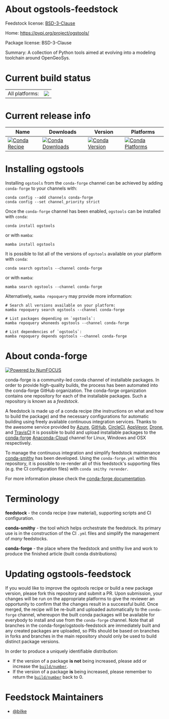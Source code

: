 About ogstools-feedstock
========================

Feedstock license: [BSD-3-Clause](https://github.com/conda-forge/ogstools-feedstock/blob/main/LICENSE.txt)

Home: https://pypi.org/project/ogstools/

Package license: BSD-3-Clause

Summary: A collection of Python tools aimed at evolving into a modeling toolchain around OpenGeoSys.

Current build status
====================


<table><tr><td>All platforms:</td>
    <td>
      <a href="https://dev.azure.com/conda-forge/feedstock-builds/_build/latest?definitionId=18573&branchName=main">
        <img src="https://dev.azure.com/conda-forge/feedstock-builds/_apis/build/status/ogstools-feedstock?branchName=main">
      </a>
    </td>
  </tr>
</table>

Current release info
====================

| Name | Downloads | Version | Platforms |
| --- | --- | --- | --- |
| [![Conda Recipe](https://img.shields.io/badge/recipe-ogstools-green.svg)](https://anaconda.org/conda-forge/ogstools) | [![Conda Downloads](https://img.shields.io/conda/dn/conda-forge/ogstools.svg)](https://anaconda.org/conda-forge/ogstools) | [![Conda Version](https://img.shields.io/conda/vn/conda-forge/ogstools.svg)](https://anaconda.org/conda-forge/ogstools) | [![Conda Platforms](https://img.shields.io/conda/pn/conda-forge/ogstools.svg)](https://anaconda.org/conda-forge/ogstools) |

Installing ogstools
===================

Installing `ogstools` from the `conda-forge` channel can be achieved by adding `conda-forge` to your channels with:

```
conda config --add channels conda-forge
conda config --set channel_priority strict
```

Once the `conda-forge` channel has been enabled, `ogstools` can be installed with `conda`:

```
conda install ogstools
```

or with `mamba`:

```
mamba install ogstools
```

It is possible to list all of the versions of `ogstools` available on your platform with `conda`:

```
conda search ogstools --channel conda-forge
```

or with `mamba`:

```
mamba search ogstools --channel conda-forge
```

Alternatively, `mamba repoquery` may provide more information:

```
# Search all versions available on your platform:
mamba repoquery search ogstools --channel conda-forge

# List packages depending on `ogstools`:
mamba repoquery whoneeds ogstools --channel conda-forge

# List dependencies of `ogstools`:
mamba repoquery depends ogstools --channel conda-forge
```


About conda-forge
=================

[![Powered by
NumFOCUS](https://img.shields.io/badge/powered%20by-NumFOCUS-orange.svg?style=flat&colorA=E1523D&colorB=007D8A)](https://numfocus.org)

conda-forge is a community-led conda channel of installable packages.
In order to provide high-quality builds, the process has been automated into the
conda-forge GitHub organization. The conda-forge organization contains one repository
for each of the installable packages. Such a repository is known as a *feedstock*.

A feedstock is made up of a conda recipe (the instructions on what and how to build
the package) and the necessary configurations for automatic building using freely
available continuous integration services. Thanks to the awesome service provided by
[Azure](https://azure.microsoft.com/en-us/services/devops/), [GitHub](https://github.com/),
[CircleCI](https://circleci.com/), [AppVeyor](https://www.appveyor.com/),
[Drone](https://cloud.drone.io/welcome), and [TravisCI](https://travis-ci.com/)
it is possible to build and upload installable packages to the
[conda-forge](https://anaconda.org/conda-forge) [Anaconda-Cloud](https://anaconda.org/)
channel for Linux, Windows and OSX respectively.

To manage the continuous integration and simplify feedstock maintenance
[conda-smithy](https://github.com/conda-forge/conda-smithy) has been developed.
Using the ``conda-forge.yml`` within this repository, it is possible to re-render all of
this feedstock's supporting files (e.g. the CI configuration files) with ``conda smithy rerender``.

For more information please check the [conda-forge documentation](https://conda-forge.org/docs/).

Terminology
===========

**feedstock** - the conda recipe (raw material), supporting scripts and CI configuration.

**conda-smithy** - the tool which helps orchestrate the feedstock.
                   Its primary use is in the construction of the CI ``.yml`` files
                   and simplify the management of *many* feedstocks.

**conda-forge** - the place where the feedstock and smithy live and work to
                  produce the finished article (built conda distributions)


Updating ogstools-feedstock
===========================

If you would like to improve the ogstools recipe or build a new
package version, please fork this repository and submit a PR. Upon submission,
your changes will be run on the appropriate platforms to give the reviewer an
opportunity to confirm that the changes result in a successful build. Once
merged, the recipe will be re-built and uploaded automatically to the
`conda-forge` channel, whereupon the built conda packages will be available for
everybody to install and use from the `conda-forge` channel.
Note that all branches in the conda-forge/ogstools-feedstock are
immediately built and any created packages are uploaded, so PRs should be based
on branches in forks and branches in the main repository should only be used to
build distinct package versions.

In order to produce a uniquely identifiable distribution:
 * If the version of a package **is not** being increased, please add or increase
   the [``build/number``](https://docs.conda.io/projects/conda-build/en/latest/resources/define-metadata.html#build-number-and-string).
 * If the version of a package **is** being increased, please remember to return
   the [``build/number``](https://docs.conda.io/projects/conda-build/en/latest/resources/define-metadata.html#build-number-and-string)
   back to 0.

Feedstock Maintainers
=====================

* [@bilke](https://github.com/bilke/)

